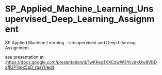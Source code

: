 # SP_Applied_Machine_Learning_Unsupervised_Deep_Learning_Assignment


SP Applied Machine Learning - Unsupervised and Deep Learning Assignment

see presentation at :https://docs.google.com/presentation/d/1wKKeg1XXCzwW3YcvjrkUw8VbDxflUP1hpx5bD_rqsYI/edit
